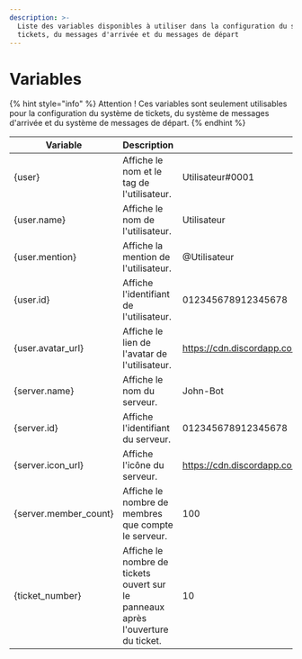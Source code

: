 ```yaml
---
description: >-
  Liste des variables disponibles à utiliser dans la configuration du système de
  tickets, du messages d'arrivée et du messages de départ
---
```


# Variables

{% hint style="info" %}
Attention ! Ces variables sont seulement utilisables pour la configuration du système de tickets, du système de messages d'arrivée et du système de messages de départ.
{% endhint %}

| Variable               | Description                                                                      | Exemple                                                                                     |
| ---------------------- | -------------------------------------------------------------------------------- | ------------------------------------------------------------------------------------------- |
| {user}                 | Affiche le nom et le tag de l'utilisateur.                                       | Utilisateur#0001                                                                            |
| {user.name}            | Affiche le nom de l'utilisateur.                                                 | Utilisateur                                                                                 |
| {user.mention}         | Affiche la mention de l'utilisateur.                                             | @Utilisateur                                                                                |
| {user.id}              | Affiche l'identifiant de l'utilisateur.                                          | 012345678912345678                                                                          |
| {user.avatar\_url}     | Affiche le lien de l'avatar de l'utilisateur.                                    | https://cdn.discordapp.com/avatars/958547309728256081/c83207e3ef95fb6c9198562d0d04714f.webp |
| {server.name}          | Affiche le nom du serveur.                                                       | John-Bot                                                                                    |
| {server.id}            | Affiche l'identifiant du serveur.                                                | 012345678912345678                                                                          |
| {server.icon\_url}     | Affiche l'icône du serveur.                                                      | https://cdn.discordapp.com/icons/959269961572962314/01f8699526e02fd34266e07835bd1de5.webp   |
| {server.member\_count} | Affiche le nombre de membres que compte le serveur.                              | 100                                                                                         |
| {ticket\_number}       | Affiche le nombre de tickets ouvert sur le panneaux après l'ouverture du ticket. | 10                                                                                          |
